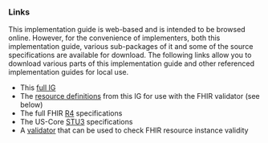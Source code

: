 ### Links

This implementation guide is web-based and is intended to be browsed online.  However, for the convenience of implementers, both this implementation guide, various sub-packages of it and some of the source specifications are available for download.  The following links allow you to download various parts of this implementation guide and other referenced implementation guides for local use.

* This [full IG](full-ig.zip)
* The [resource definitions](definitions.json.zip)  from this IG for use with the FHIR validator (see below)
* The full FHIR [R4]({{site.data.fhir.path}}fhir-spec-r4.zip) specifications
* The US-Core [STU3]({{site.data.fhir.path}}fhir-spec-r4.zip) specifications
* A [validator](https://oss.sonatype.org/service/local/artifact/maven/redirect?r=snapshots&g=ca.uhn.hapi.fhir&a=org.hl7.fhir.validation.cli&v=LATEST&e=jar) that can be used to check FHIR resource instance validity

<!-- Todo: reference implementations -->